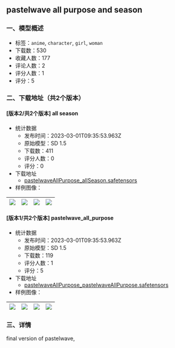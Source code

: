 ## pastelwave all purpose and season
### 一、模型概述

- 标签：`anime`, `character`, `girl`, `woman`
- 下载数：530
- 收藏人数：177
- 评论人数：2
- 评分人数：1
- 评分：5

### 二、下载地址（共2个版本）

#### [版本2/共2个版本] all season

- 统计数据
  - 发布时间：2023-03-01T09:35:53.963Z
  - 原始模型：SD 1.5
  - 下载数：411
  - 评分人数：0
  - 评分：0
- 下载地址
  - [pastelwaveAllPurpose_allSeason.safetensors](https://civitai.com/api/download/models/17036)
- 样例图像：

| <img src="https://image.civitai.com/xG1nkqKTMzGDvpLrqFT7WA/ded82bce-81fd-456a-cbc1-96c2da397600/width=450/172484.jpeg" /> | <img src="https://image.civitai.com/xG1nkqKTMzGDvpLrqFT7WA/caf73301-570a-4ece-376d-b4f638ddec00/width=450/172483.jpeg" /> | <img src="https://image.civitai.com/xG1nkqKTMzGDvpLrqFT7WA/149ee568-9ff0-45e9-074b-f5362991d800/width=450/172482.jpeg" /> | <img src="https://image.civitai.com/xG1nkqKTMzGDvpLrqFT7WA/8d085eeb-f2ef-469d-df7e-75ff56eb9e00/width=450/172481.jpeg" /> |
| ---- | ---- | ---- | ---- |

#### [版本1/共2个版本] pastelwave_all_purpose

- 统计数据
  - 发布时间：2023-03-01T09:35:53.963Z
  - 原始模型：SD 1.5
  - 下载数：119
  - 评分人数：1
  - 评分：5
- 下载地址
  - [pastelwaveAllPurpose_pastelwaveAllPurpose.safetensors](https://civitai.com/api/download/models/17015)
- 样例图像：

| <img src="https://image.civitai.com/xG1nkqKTMzGDvpLrqFT7WA/3ef46ce7-5d84-4934-2f97-38af6fbf6f00/width=450/172235.jpeg" /> | <img src="https://image.civitai.com/xG1nkqKTMzGDvpLrqFT7WA/17b28183-06ef-4a33-55da-aecf66512900/width=450/172253.jpeg" /> | <img src="https://image.civitai.com/xG1nkqKTMzGDvpLrqFT7WA/35342c46-0110-4a14-9fd6-83cf3e407b00/width=450/172252.jpeg" /> | <img src="https://image.civitai.com/xG1nkqKTMzGDvpLrqFT7WA/6213b34f-14b0-4a35-dc5f-54a5b447f100/width=450/172251.jpeg" /> |
| ---- | ---- | ---- | ---- |


### 三、详情
<p>final version of pastelwave,</p>